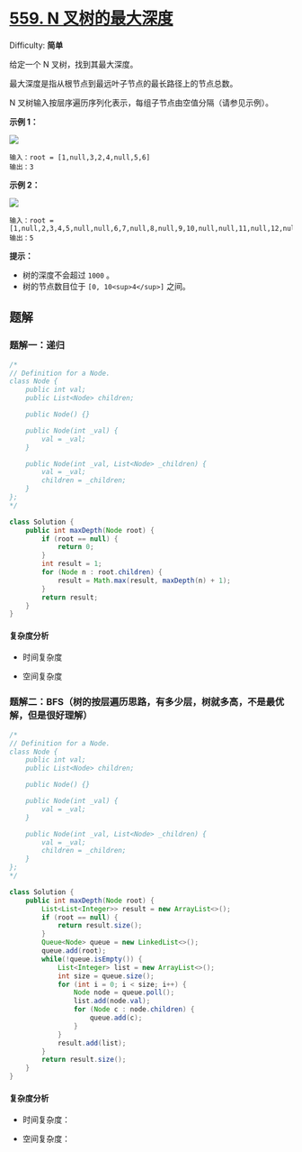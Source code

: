 # [559\. N 叉树的最大深度](https://leetcode-cn.com/problems/maximum-depth-of-n-ary-tree/)

Difficulty: **简单**

给定一个 N 叉树，找到其最大深度。

最大深度是指从根节点到最远叶子节点的最长路径上的节点总数。

N 叉树输入按层序遍历序列化表示，每组子节点由空值分隔（请参见示例）。

**示例 1：**

![](https://assets.leetcode.com/uploads/2018/10/12/narytreeexample.png)

```
输入：root = [1,null,3,2,4,null,5,6]
输出：3
```

**示例 2：**

![](https://assets.leetcode.com/uploads/2019/11/08/sample_4_964.png)

```
输入：root = [1,null,2,3,4,5,null,null,6,7,null,8,null,9,10,null,null,11,null,12,null,13,null,null,14]
输出：5
```

**提示：**

*   树的深度不会超过 `1000` 。
*   树的节点数目位于 `[0, 10<sup>4</sup>]` 之间。


## 题解

### 题解一：递归

```java
/*
// Definition for a Node.
class Node {
    public int val;
    public List<Node> children;

    public Node() {}

    public Node(int _val) {
        val = _val;
    }

    public Node(int _val, List<Node> _children) {
        val = _val;
        children = _children;
    }
};
*/

class Solution {
    public int maxDepth(Node root) {
        if (root == null) {
            return 0;
        }
        int result = 1;
        for (Node n : root.children) {
            result = Math.max(result, maxDepth(n) + 1);
        }
        return result;
    }
}
```

#### 复杂度分析

- 时间复杂度

- 空间复杂度

### 题解二：BFS（树的按层遍历思路，有多少层，树就多高，不是最优解，但是很好理解）

```java
/*
// Definition for a Node.
class Node {
    public int val;
    public List<Node> children;

    public Node() {}

    public Node(int _val) {
        val = _val;
    }

    public Node(int _val, List<Node> _children) {
        val = _val;
        children = _children;
    }
};
*/

class Solution {
    public int maxDepth(Node root) {
        List<List<Integer>> result = new ArrayList<>();
        if (root == null) {
            return result.size();
        }
        Queue<Node> queue = new LinkedList<>();
        queue.add(root);
        while(!queue.isEmpty()) {
            List<Integer> list = new ArrayList<>();
            int size = queue.size();
            for (int i = 0; i < size; i++) {
                Node node = queue.poll();
                list.add(node.val);
                for (Node c : node.children) {
                    queue.add(c);
                }
            }
            result.add(list);
        }
        return result.size();
    }
}
```

#### 复杂度分析

- 时间复杂度：

- 空间复杂度：